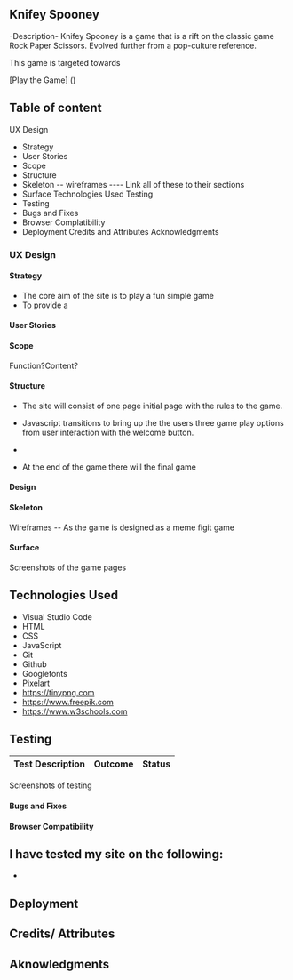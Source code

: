 ## Knifey Spooney

-Description-
Knifey Spooney is a game that is a rift on the classic game Rock Paper Scissors. Evolved further from a pop-culture reference. 

This game is targeted towards

[Play the Game] ()

## Table of content
UX Design
- Strategy 
- User Stories
- Scope
- Structure
- Skeleton   -- wireframes ---- Link all of these to their sections
- Surface 
Technologies Used
Testing 
- Testing
- Bugs and Fixes
- Browser Complatibility 
- Deployment
Credits and Attributes
Acknowledgments

### UX Design
#### Strategy
* The core aim of the site is to play a fun simple game
* To provide a 

#### User Stories



#### Scope
Function?Content?
#### Structure
* The site will consist of one page initial page with the rules to the game. 
* Javascript transitions to bring up the the users three game play options from user interaction with the welcome button.
* 


* At the end of the game there will the final game 

#### Design
#### Skeleton

Wireframes -- As the game is designed as a meme figit game 

#### Surface 

Screenshots of the game pages


## Technologies Used
- Visual Studio Code
- HTML
- CSS
- JavaScript
- Git 
- Github
- Googlefonts
- [Pixelart](https://www.pixilart.com) 
- https://tinypng.com 
- https://www.freepik.com 
- https://www.w3schools.com 

## Testing

| Test Description | Outcome | Status |
|---  | --- | --- | 

Screenshots of testing

#### Bugs and Fixes

#### Browser Compatibility 
I have tested my site on the following: 
- 
- 

## Deployment

## Credits/ Attributes

## Aknowledgments

